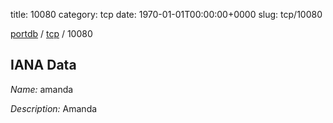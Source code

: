 title: 10080
category: tcp
date: 1970-01-01T00:00:00+0000
slug: tcp/10080

[portdb](/) / [tcp](/category/tcp.html) / 10080


## IANA Data

_Name:_ amanda

_Description:_ Amanda

